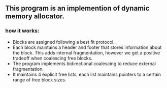 ## This program is an implemention of dynamic memory allocator.

### how it works:

* Blocks are assigned following a best fit protocol.
* Each block maintains a header and footer that stores information about the block. This adds internal fragmentation, however we get a positive tradeoff when coalescing free blocks.
* The program implements bidirectional coalescing to reduce external fragmentation.
* It maintains 4 explicit free lists, each list maintains pointers to a certain range of free block sizes.
